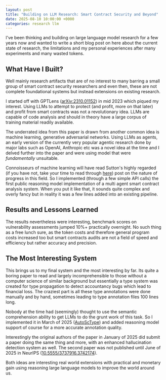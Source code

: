 ```yaml
---
layout: post
title: "Building on LLM Research: Smart Contract Security and Beyond"
date: 2025-08-10 10:00:00 +0000
categories: research llm
---
```


I've been thinking and building on large language model research for a few years now and wanted to write a short blog post on here about the current state of research, the limitations and my personal experiences after many experiments and many wasted tokens.

## What Have I Built?

Well mainly research artifacts that are of no interest to many barring a small group of smart contract security researchers and even then, these are not complete foundational systems but instead extensions on existing research. 

I started off with GPTLens ([arXiv:2310.01152](https://doi.org/10.48550/arXiv.2310.01152)) in mid 2023 which piqued my interest. Using LLMs to attempt to protect (and profit, more on that later) and profit from smart contracts was not a revolutionary idea. LLMs are capable of code analysis and should in theory have a large corpus of training material readily available. 

The underrated idea from this paper is drawn from another common idea is machine learning, generative adversarial networks. Using LLMs as agents, an early version of the currently very popular agentic research done by major labs such as OpenAI, Anthropic etc was a novel idea at the time and I delved further into the paper and were using model that were *fundamentally* unsuitable. 

Connoisseurs of machine learning will have read Sutton's highly regarded (if you have not, take your time to read through [here](http://www.incompleteideas.net/IncIdeas/BitterLesson.html)) post on the nature of progress in this field. So I implemented (through a few simple API calls) the first public reasoning model implementation of a multi agent smart contract analysis system. When you put it like that, it sounds quite complex and overly fancy but in reality it was a few lines added into an existing pipeline.

## Results and Lessons Learned

The results nevertheless were interesting, benchmark scores on vulnerability assessments jumped 10%+ practically overnight. No such thing as a free lunch sure, as the token costs and therefore general program costs increased too but smart contracts audits are not a field of speed and efficiency but rather accuracy and precision.

## The Most Interesting System

This brings us to my final system and the most interesting by far. Its quite a boring paper to read and largely incomprehensible to those without a computer science of similar background but essentially a type system was created for type propagation to detect accountancy bugs which lead to financial loss. The craziest part is all these type annotations were done manually and by hand, sometimes leading to type annotation files 100 lines long. 

Nobody at the time had (seemingly) thought to use the semantic comprehension ability to get LLMs to do the grunt work of this task. So I implemented it in March of 2025 ([AutoScType](https://github.com/melvn/AutoScType)) and added reasoning model support of course for a more accurate annotation quality. 

Interestingly the original authors of the paper in January of 2025 did submit a paper doing the same thing and more, with an enhanced hallucination detection system as well. The second paper was not published until June of 2025 in NeurIPS ([10.5555/3737916.3742174](https://dl.acm.org/doi/10.5555/3737916.3742174)). 

Both ideas are interesting real world extensions with practical and monetary gain using reasoning large language models to improve the world around us.